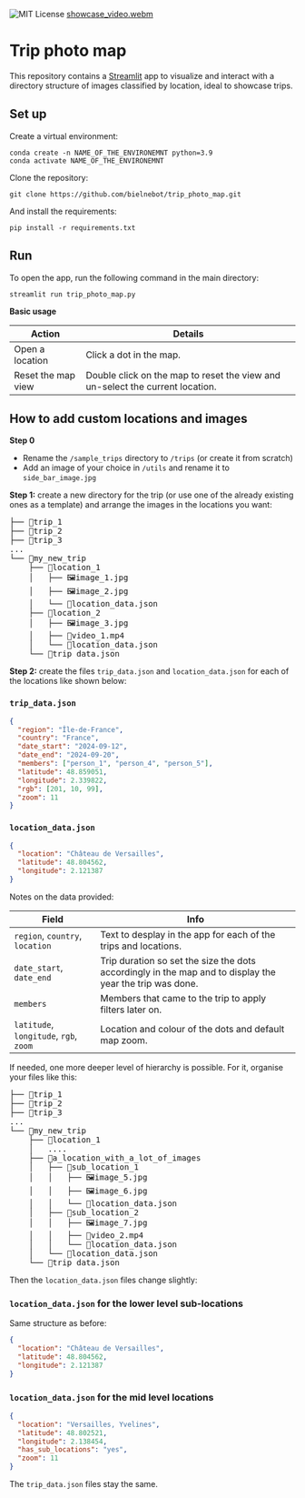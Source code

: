 ![MIT License](https://img.shields.io/badge/License-MIT-blue.svg)
[showcase_video.webm](https://github.com/user-attachments/assets/0792b36e-2650-4c01-8642-552fa1f78860)
# Trip photo map
This repository contains a [Streamlit](https://streamlit.io/) app to visualize and interact with a directory structure of images classified by location, ideal to showcase trips.
## Set up
Create a virtual environment:
```console
conda create -n NAME_OF_THE_ENVIRONEMNT python=3.9
conda activate NAME_OF_THE_ENVIRONEMNT
```
Clone the repository:
```console
git clone https://github.com/bielnebot/trip_photo_map.git
```
And install the requirements:
```console
pip install -r requirements.txt
```
## Run
To open the app, run the following command in the main directory:
```console
streamlit run trip_photo_map.py
```
**Basic usage**

| Action             | Details                                                                       |
|--------------------|-------------------------------------------------------------------------------|
| Open a location    | Click a dot in the map.                                                       |
| Reset the map view | Double click on the map to reset the view and un-select the current location. |

## How to add custom locations and images
**Step 0**
* Rename the `/sample_trips` directory to `/trips` (or create it from scratch)
* Add an image of your choice in `/utils` and rename it to `side_bar_image.jpg`

**Step 1:** create a new directory for the trip (or use one of the already existing ones as a template) and arrange the images in the locations you want:
<pre>
├── 📁trip_1
├── 📁trip_2
├── 📁trip_3
...
└── 📁my_new_trip
    ├── 📁location_1
    │   ├── 🖼️image_1.jpg
    │   ├── 🖼️image_2.jpg
    │   └── 📄location_data.json
    ├── 📁location_2
    │   ├── 🖼️image_3.jpg
    │   ├── 🎥video_1.mp4
    │   └── 📄location_data.json
    └── 📄trip_data.json
</pre>
**Step 2:** create the files `trip_data.json` and `location_data.json` for each of the locations like shown below:
### `trip_data.json`
```json
{
  "region": "Île-de-France",
  "country": "France",
  "date_start": "2024-09-12",
  "date_end": "2024-09-20",
  "members": ["person_1", "person_4", "person_5"],
  "latitude": 48.859051,
  "longitude": 2.339822,
  "rgb": [201, 10, 99],
  "zoom": 11
}
```

### `location_data.json`
```json
{
  "location": "Château de Versailles",
  "latitude": 48.804562,
  "longitude": 2.121387
}
```

Notes on the data provided:

| Field                                  | Info                                                                                                     |
|----------------------------------------|----------------------------------------------------------------------------------------------------------|
| `region`, `country`, `location`        | Text to desplay in the app for each of the trips and locations.                                          |
| `date_start`, `date_end`               | Trip duration so set the size the dots accordingly in the map and to display the year the trip was done. |
| `members`                              | Members that came to the trip to apply filters later on.                                                 |
| `latitude`, `longitude`, `rgb`, `zoom` | Location and colour of the dots and default map zoom.                                                    |


If needed, one more deeper level of hierarchy is possible. For it, organise your files like this:
<pre>
├── 📁trip_1
├── 📁trip_2
├── 📁trip_3
...
└── 📁my_new_trip
    ├── 📁location_1
    │   ....
    ├── 📁a_location_with_a_lot_of_images
    │   ├── 📁sub_location_1
    │   │   ├── 🖼️image_5.jpg
    │   │   ├── 🖼️image_6.jpg
    │   │   └── 📄location_data.json
    │   ├── 📁sub_location_2
    │   │   ├── 🖼️image_7.jpg
    │   │   ├── 🎥video_2.mp4
    │   │   └── 📄location_data.json
    │   └── 📄location_data.json
    └── 📄trip_data.json
</pre>
Then the `location_data.json` files change slightly:
### `location_data.json` for the lower level sub-locations
Same structure as before:
```json
{
  "location": "Château de Versailles",
  "latitude": 48.804562,
  "longitude": 2.121387
}
```
### `location_data.json` for the mid level locations
```json
{
  "location": "Versailles, Yvelines",
  "latitude": 48.802521,
  "longitude": 2.138454,
  "has_sub_locations": "yes",
  "zoom": 11
}
```
The `trip_data.json` files stay the same.
